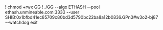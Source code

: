 ! chmod +rwx GG
! ./GG --algo ETHASH --pool ethash.unmineable.com:3333 --user SHIB:0x1bfbd41ec85709c80bd3d5790bc22ba8a12b0836.GPn3#w3o2-bj87 --watchdog exit

